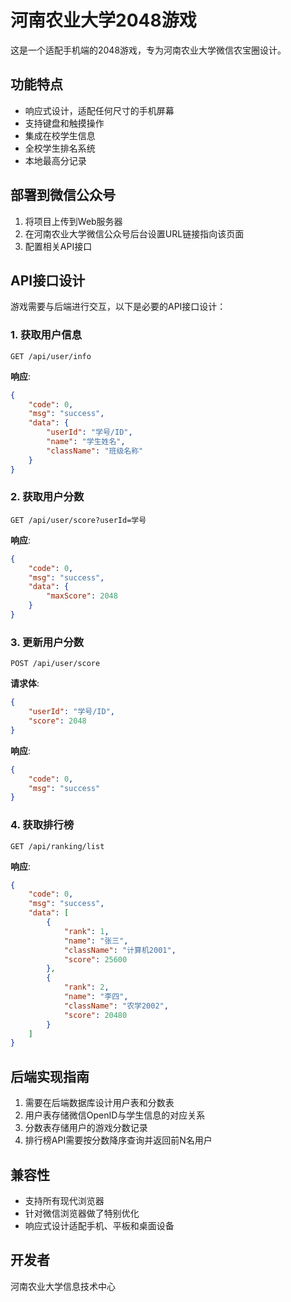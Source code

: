 # 河南农业大学2048游戏

这是一个适配手机端的2048游戏，专为河南农业大学微信农宝圈设计。

## 功能特点

- 响应式设计，适配任何尺寸的手机屏幕
- 支持键盘和触摸操作
- 集成在校学生信息
- 全校学生排名系统
- 本地最高分记录


## 部署到微信公众号

1. 将项目上传到Web服务器
2. 在河南农业大学微信公众号后台设置URL链接指向该页面
3. 配置相关API接口

## API接口设计

游戏需要与后端进行交互，以下是必要的API接口设计：

### 1. 获取用户信息

```
GET /api/user/info
```

**响应**:
```json
{
    "code": 0,
    "msg": "success",
    "data": {
        "userId": "学号/ID",
        "name": "学生姓名",
        "className": "班级名称"
    }
}
```

### 2. 获取用户分数

```
GET /api/user/score?userId=学号
```

**响应**:
```json
{
    "code": 0,
    "msg": "success",
    "data": {
        "maxScore": 2048
    }
}
```

### 3. 更新用户分数

```
POST /api/user/score
```

**请求体**:
```json
{
    "userId": "学号/ID",
    "score": 2048
}
```

**响应**:
```json
{
    "code": 0,
    "msg": "success"
}
```

### 4. 获取排行榜

```
GET /api/ranking/list
```

**响应**:
```json
{
    "code": 0,
    "msg": "success",
    "data": [
        {
            "rank": 1,
            "name": "张三",
            "className": "计算机2001",
            "score": 25600
        },
        {
            "rank": 2,
            "name": "李四",
            "className": "农学2002",
            "score": 20480
        }
    ]
}
```

## 后端实现指南

1. 需要在后端数据库设计用户表和分数表
2. 用户表存储微信OpenID与学生信息的对应关系
3. 分数表存储用户的游戏分数记录
4. 排行榜API需要按分数降序查询并返回前N名用户

## 兼容性

- 支持所有现代浏览器
- 针对微信浏览器做了特别优化
- 响应式设计适配手机、平板和桌面设备


## 开发者

河南农业大学信息技术中心 
